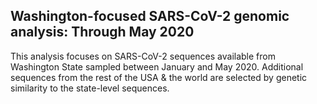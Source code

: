 ## Washington-focused SARS-CoV-2 genomic analysis: Through May 2020
This analysis focuses on SARS-CoV-2 sequences available from Washington State sampled between January and May 2020. Additional sequences from the rest of the USA & the world are selected by genetic similarity to the state-level sequences. 
